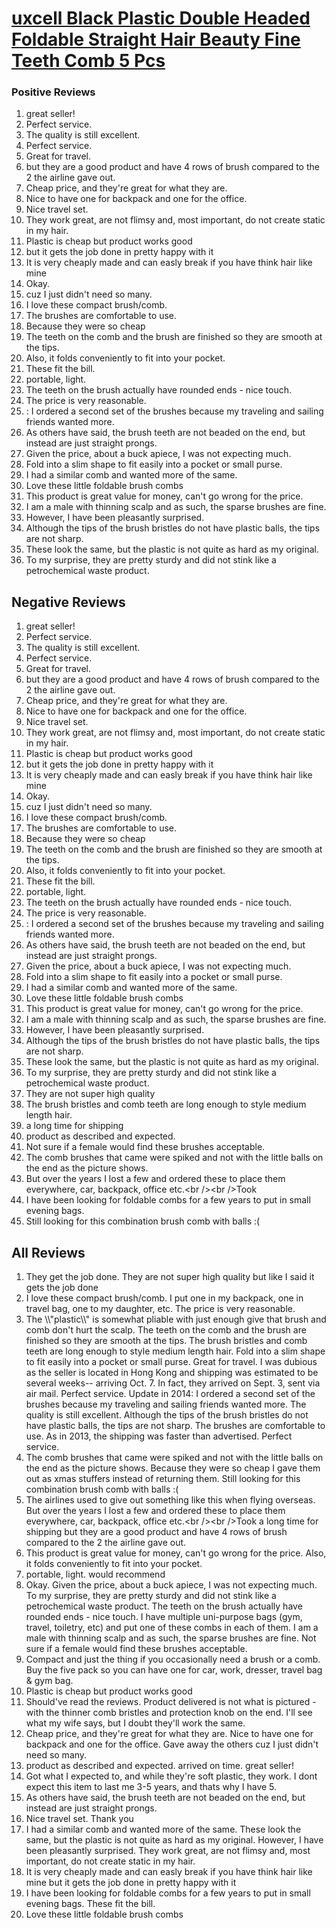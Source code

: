# [uxcell Black Plastic Double Headed Foldable Straight Hair Beauty Fine Teeth Comb 5 Pcs](https://products.checkmycream.com/products/uxcell-Black-Plastic-Double-Headed-Foldable-Straight-Hair-Beauty-Fine-Teeth-Comb-5-Pcs.html)

### Positive Reviews

<ol>
      <li>great seller!</li>
      <li>Perfect service.    </li>
      <li>The quality is still excellent.</li>
      <li>Perfect service.</li>
      <li>Great for travel.    </li>
      <li>but they are a good product and have 4 rows of brush compared to the 2 the airline gave out.</li>
      <li>Cheap price, and they&#x27;re great for what they are.</li>
      <li>Nice to have one for backpack and one for the office.</li>
      <li>Nice travel set.</li>
      <li>They work great, are not flimsy and, most important, do not create static in my hair.</li>
      <li>Plastic is cheap but product works good</li>
      <li>but it gets the job done in pretty happy with it</li>
      <li>It is very cheaply made and can easly break if you have think hair like mine</li>
      <li>Okay.</li>
      <li>cuz I just didn&#x27;t need so many.</li>
      <li>I love these compact brush/comb.  </li>
      <li>The brushes are comfortable to use.</li>
      <li>Because they were so cheap</li>
      <li>The teeth on the comb and the brush are finished so they are smooth at the tips.</li>
      <li>Also, it folds conveniently to fit into your pocket.</li>
      <li>These fit the bill.</li>
      <li>portable, light.  </li>
      <li>The teeth on the brush actually have rounded ends - nice touch.</li>
      <li>The price is very reasonable.</li>
      <li>: I ordered a second set of the brushes because my traveling and sailing friends wanted more.</li>
      <li>As others have said, the brush teeth are not beaded on the end, but instead are just straight prongs.</li>
      <li>Given the price, about a buck apiece, I was not expecting much.</li>
      <li>Fold into a slim shape to fit easily into a pocket or small purse.</li>
      <li>I had a similar comb and wanted more of the same.  </li>
      <li>Love these little foldable brush combs</li>
      <li>This product is great value for money, can&#x27;t go wrong for the price.</li>
      <li>I am a male with thinning scalp and as such, the sparse brushes are fine.</li>
      <li>However, I have been pleasantly surprised.  </li>
      <li>Although the tips of the brush bristles do not have plastic balls, the tips are not sharp.</li>
      <li>These look the same, but the plastic is not quite as hard as my original.  </li>
      <li>To my surprise, they are pretty sturdy and did not stink like a petrochemical waste product.</li>
</ol>


<h2>Negative Reviews</h2>
<ol>
<li> great seller!</li>
<li> Perfect service.    </li>
<li> The quality is still excellent.</li>
<li> Perfect service.</li>
<li> Great for travel.    </li>
<li> but they are a good product and have 4 rows of brush compared to the 2 the airline gave out.</li>
<li> Cheap price, and they&#x27;re great for what they are.</li>
<li> Nice to have one for backpack and one for the office.</li>
<li> Nice travel set.</li>
<li> They work great, are not flimsy and, most important, do not create static in my hair.</li>
<li> Plastic is cheap but product works good</li>
<li> but it gets the job done in pretty happy with it</li>
<li> It is very cheaply made and can easly break if you have think hair like mine</li>
<li> Okay.</li>
<li> cuz I just didn&#x27;t need so many.</li>
<li> I love these compact brush/comb.  </li>
<li> The brushes are comfortable to use.</li>
<li> Because they were so cheap</li>
<li> The teeth on the comb and the brush are finished so they are smooth at the tips.</li>
<li> Also, it folds conveniently to fit into your pocket.</li>
<li> These fit the bill.</li>
<li> portable, light.  </li>
<li> The teeth on the brush actually have rounded ends - nice touch.</li>
<li> The price is very reasonable.</li>
<li> : I ordered a second set of the brushes because my traveling and sailing friends wanted more.</li>
<li> As others have said, the brush teeth are not beaded on the end, but instead are just straight prongs.</li>
<li> Given the price, about a buck apiece, I was not expecting much.</li>
<li> Fold into a slim shape to fit easily into a pocket or small purse.</li>
<li> I had a similar comb and wanted more of the same.  </li>
<li> Love these little foldable brush combs</li>
<li> This product is great value for money, can&#x27;t go wrong for the price.</li>
<li> I am a male with thinning scalp and as such, the sparse brushes are fine.</li>
<li> However, I have been pleasantly surprised.  </li>
<li> Although the tips of the brush bristles do not have plastic balls, the tips are not sharp.</li>
<li> These look the same, but the plastic is not quite as hard as my original.  </li>
<li> To my surprise, they are pretty sturdy and did not stink like a petrochemical waste product.</li>
<li> They are not super high quality</li>
<li> The brush bristles and comb teeth are long enough to style medium length hair.</li>
<li> a long time for shipping</li>
<li> product as described and expected.</li>
<li> Not sure if a female would find these brushes acceptable.</li>
<li> The comb brushes that came were spiked and not with the little balls on the end as the picture shows.</li>
<li> But over the years I lost a few and ordered these to place them everywhere, car, backpack, office etc.&lt;br /&gt;&lt;br /&gt;Took</li>
<li> I have been looking for foldable combs for a few years to put in small evening bags.  </li>
<li> Still looking for this combination brush comb with balls :(</li>
</ol>

<h2>All Reviews</h2>

<ol>
    <li> They get the job done. They are not super high quality but like I said it gets the job done</li>
    <li> I love these compact brush/comb.  I put one in my backpack, one in travel bag, one to my daughter, etc.  The price is very reasonable.</li>
    <li> The \\&quot;plastic\\&quot; is somewhat pliable with just enough give that brush and comb don&#x27;t hurt the scalp. The teeth on the comb and the brush are finished so they are smooth at the tips. The brush bristles and comb teeth are long enough to style medium length hair. Fold into a slim shape to fit easily into a pocket or small purse. Great for travel.    I was dubious as the seller is located in Hong Kong and shipping was estimated to be several weeks-- arriving Oct. 7. In fact, they arrived on Sept. 3, sent via air mail. Perfect service.    Update in 2014: I ordered a second set of the brushes because my traveling and sailing friends wanted more. The quality is still excellent. Although the tips of the brush bristles do not have plastic balls, the tips are not sharp. The brushes are comfortable to use. As in 2013, the shipping was faster than advertised. Perfect service.</li>
    <li> The comb brushes that came were spiked and not with the little balls on the end as the picture shows. Because they were so cheap I gave them out as xmas stuffers instead of returning them. Still looking for this combination brush comb with balls :(</li>
    <li> The airlines used to give out something like this when flying overseas. But over the years I lost a few and ordered these to place them everywhere, car, backpack, office etc.&lt;br /&gt;&lt;br /&gt;Took a long time for shipping but they are a good product and have 4 rows of brush compared to the 2 the airline gave out.</li>
    <li> This product is great value for money, can&#x27;t go wrong for the price. Also, it folds conveniently to fit into your pocket.</li>
    <li> portable, light.  would recommend</li>
    <li> Okay. Given the price, about a buck apiece, I was not expecting much. To my surprise, they are pretty sturdy and did not stink like a petrochemical waste product. The teeth on the brush actually have rounded ends - nice touch. I have multiple uni-purpose bags (gym, travel, toiletry, etc) and put one of these combs in each of them. I am a male with thinning scalp and as such, the sparse brushes are fine. Not sure if a female would find these brushes acceptable.</li>
    <li> Compact and just the thing if you occasionally need a brush or a comb. Buy the five pack so you can have one for car, work, dresser, travel bag &amp; gym bag.</li>
    <li> Plastic is cheap but product works good</li>
    <li> Should&#x27;ve read the reviews. Product delivered is not what is pictured - with the thinner comb bristles and protection knob on the end. I&#x27;ll see what my wife says, but I doubt they&#x27;ll work the same.</li>
    <li> Cheap price, and they&#x27;re great for what they are. Nice to have one for backpack and one for the office. Gave away the others cuz I just didn&#x27;t need so many.</li>
    <li> product as described and expected. arrived on time. great seller!</li>
    <li> Got what I expected to, and while they&#x27;re soft plastic, they work. I dont expect this item to last me 3-5 years, and thats why I have 5.</li>
    <li> As others have said, the brush teeth are not beaded on the end, but instead are just straight prongs.</li>
    <li> Nice travel set. Thank you</li>
    <li> I had a similar comb and wanted more of the same.  These look the same, but the plastic is not quite as hard as my original.  However, I have been pleasantly surprised.  They work great, are not flimsy and, most important, do not create static in my hair.</li>
    <li> It is very cheaply made and can easly break if you have think hair like mine but it gets the job done in pretty happy with it</li>
    <li> I have been looking for foldable combs for a few years to put in small evening bags.  These fit the bill.</li>
    <li> Love these little foldable brush combs</li>
</ol>




